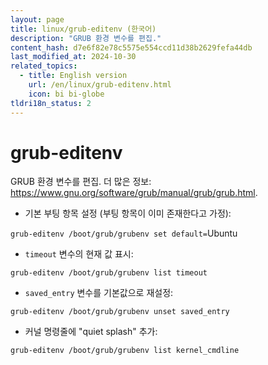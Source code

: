 ```yaml
---
layout: page
title: linux/grub-editenv (한국어)
description: "GRUB 환경 변수를 편집."
content_hash: d7e6f82e78c5575e554ccd11d38b2629fefa44db
last_modified_at: 2024-10-30
related_topics:
  - title: English version
    url: /en/linux/grub-editenv.html
    icon: bi bi-globe
tldri18n_status: 2
---
```

# grub-editenv

GRUB 환경 변수를 편집.
더 많은 정보: <https://www.gnu.org/software/grub/manual/grub/grub.html>.

- 기본 부팅 항목 설정 (부팅 항목이 이미 존재한다고 가정):

`grub-editenv /boot/grub/grubenv set default=`<span class="tldr-var badge badge-pill bg-dark-lm bg-white-dm text-white-lm text-dark-dm font-weight-bold">Ubuntu</span>

- `timeout` 변수의 현재 값 표시:

`grub-editenv /boot/grub/grubenv list timeout`

- `saved_entry` 변수를 기본값으로 재설정:

`grub-editenv /boot/grub/grubenv unset saved_entry`

- 커널 명령줄에 "quiet splash" 추가:

`grub-editenv /boot/grub/grubenv list kernel_cmdline`
